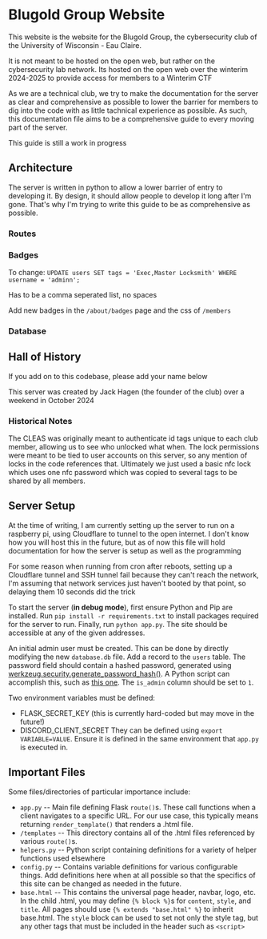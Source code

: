 # Blugold Group Website

This website is the website for the Blugold Group, the cybersecurity club of the University of Wisconsin - Eau Claire.

It is not meant to be hosted on the open web, but rather on the cybersecurity lab network. Its hosted on the open web over the winterim 2024-2025 to provide access for members to a Winterim CTF

As we are a technical club, we try to make the documentation for the server as clear and comprehensive as possible to lower the barrier for members to dig into the code with as little tachnical experience as possible. As such, this documentation file aims to be a comprehensive guide to every moving part of the server.

This guide is still a work in progress

## Architecture

The server is written in python to allow a lower barrier of entry to developing it. By design, it should allow people to develop it long after I'm gone. That's why I'm trying to write this guide to be as comprehensive as possible.

### Routes

### Badges

To change: `UPDATE users SET tags = 'Exec,Master Locksmith' WHERE username = 'adminn';`

Has to be a comma seperated list, no spaces

Add new badges in the `/about/badges` page and the css of `/members`

### Database

## Hall of History

If you add on to this codebase, please add your name below

This server was created by Jack Hagen (the founder of the club) over a weekend in October 2024

### Historical Notes

The CLEAS was originally meant to authenticate id tags unique to each club member, allowing us to see who unlocked what when. The lock permissions were meant to be tied to user accounts on this server, so any mention of locks in the code references that. Ultimately we just used a basic nfc lock which uses one nfc password which was copied to several tags to be shared by all members.

## Server Setup

At the time of writing, I am currently setting up the server to run on a raspberry pi, using Cloudflare to tunnel to the open internet. I don't know how you will host this in the future, but as of now this file will hold documentation for how the server is setup as well as the programming

For some reason when running from cron after reboots, setting up a Cloudflare tunnel and SSH tunnel fail because they can't reach the network, I'm assuming that network services just haven't booted by that point, so delaying them 10 seconds did the trick  

To start the server (**in debug mode**), first ensure Python and Pip are installed.
Run `pip install -r requirements.txt` to install packages required for the server to run. Finally, run `python app.py`. The site should be accessible at any of the given addresses.

An initial admin user must be created. This can be done by directly modifying the new `database.db` file. Add a record to the `users` table. The password field should contain a hashed password, generated using [werkzeug.security.generate_password_hash()](https://werkzeug.palletsprojects.com/en/stable/utils/#werkzeug.security.generate_password_hash). A Python script can accomplish this, such as [this one](https://github.com/EekRats/ctf_hasher/blob/main/ctf_hasher.py). The `is_admin` column should be set to `1`.

Two environment variables must be defined:
* FLASK_SECRET_KEY (this is currently hard-coded but may move in the future!)
* DISCORD_CLIENT_SECRET
They can be defined using `export VARIABLE=VALUE`. Ensure it is defined in the same environment that `app.py` is executed in.

## Important Files

Some files/directories of particular importance include:
* `app.py` -- Main file defining Flask `route()`s. These call functions when a client navigates to a specific URL. For our use case, this typically means returning `render_template()` that renders a .html file.
* `/templates` -- This directory contains all of the .html files referenced by various `route()`s.
* `helpers.py` -- Python script containing definitions for a variety of helper functions used elsewhere
* `config.py` -- Contains variable definitions for various configurable things. Add definitions here when at all possible so that the specifics of this site can be changed as needed in the future.
* `base.html` -- This contains the universal page header, navbar, logo, etc. In the child .html, you may define `{% block %}`s for `content`, `style`, and `title`. All pages should use `{% extends "base.html" %}` to inherit base.html. The `style` block can be used to set not only the style tag, but any other tags that must be included in the header such as `<script>`
